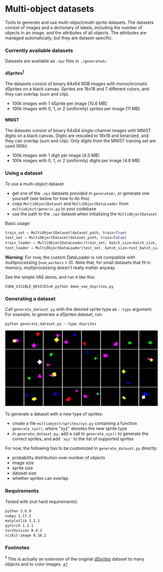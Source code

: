 # Multi-object datasets

Tools to generate and use multi-object/multi-sprite datasets.
The datasets consist of images and a dictionary of labels, including the number
of objects in an image, and the attributes of all objects. The attributes are
managed automatically, but they are dataset-specific.

### Currently available datasets

Datasets are available as `.npz` files in `./generated/`.

#### dSprites<sup id="a1">[1](#f1)</sup>

The datasets consist of binary 64x64 RGB images with monochromatic dSprites on a black canvas. 
Sprites are 18x18 and 7 different colors, and they can overlap (sum and clip).
- 100k images with 1 dSprite per image [10.6 MB]
- 100k images with 0, 1, or 2 (uniformly) sprites per image [11 MB]

#### MNIST

The datasets consist of binary 64x64 single-channel images with MNIST digits on a black canvas.
Digits are rescaled to 18x18 and binarized, and they can overlap (sum and clip).
Only digits from the MNIST training set are used (60k).
- 100k images with 1 digit per image [4.5 MB]
- 100k images with 0, 1, or 2 (uniformly) digits per image [4.8 MB]


### Using a dataset

To use a multi-object dataset:
- get one of the `.npz` datasets provided in `generated/`, or generate one 
yourself (see below for how to do this)
- copy `MultiObjectDataset` and `MultiObjectDataLoader` from 
`multiobject/generic.py` to your codebase
- use the path to the `.npz` dataset when initializing the `MultiObjectDataset`

Basic usage:
```python
train_set = MultiObjectDataset(dataset_path, train=True)
test_set = MultiObjectDataset(dataset_path, train=False)
train_loader = MultiObjectDataLoader(train_set, batch_size=batch_size, shuffle=True)
test_loader = MultiObjectDataLoader(test_set, batch_size=test_batch_size)
```

**Warning**:
For now, the custom DataLoader is not compatible with multiprocessing (`num_workers` > 0). Note that, for small datasets that fit in memory, multiprocessing doesn't really matter anyway.

See the simple VAE demo, and run it like this:
```
CUDA_VISIBLE_DEVICES=0 python demo_vae_dsprites.py
```


### Generating a dataset

Call `generate_dataset.py` with the desired sprite type as `--type` argument. 
For example, to generate a dSprites dataset, run:
```
python generate_dataset.py --type dsprites
```

![generated samples](./.readme_figs/generated.png)

To generate a dataset with a new type of sprites:
- create a file `multiobject/sprites/xyz.py` containing a function 
`generate_xyz()`, where "xyz" denotes the new sprite type
- in `generate_dataset.py`, add a call to `generate_xyz()` to generate the
correct sprites, and add `'xyz'` to the list of supported sprites

For now, the following has to be customized in `generate_dataset.py` directly:
- probability distribution over number of objects
- image size
- sprite size
- dataset size
- whether sprites can overlap



### Requirements

Tested with (not hard requirements):
```
python 3.6.9
numpy 1.17.2
matplotlib 3.1.1
pytorch 1.3.1
torchvision 0.4.2
scikit-image 0.16.2
```


### Footnotes

<b id="f1"><sup>1</sup></b> This is actually an extension of the original [dSprites](https://github.com/deepmind/dsprites-dataset)
dataset to many objects and to color images. [↩](#a1)
